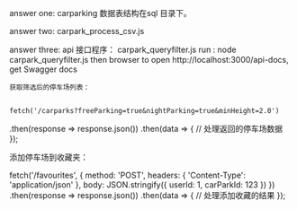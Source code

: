 answer one: 
   carparking 数据表结构在sql 目录下。

answer two:
   carpark_process_csv.js

answer three:
    api 接口程序： carpark_queryfilter.js
    run : node carpark_queryfilter.js
    then browser to open http://localhost:3000/api-docs, get Swagger docs

    获取筛选后的停车场列表：

    
    fetch('/carparks?freeParking=true&nightParking=true&minHeight=2.0')
  .then(response => response.json())
  .then(data => {
    // 处理返回的停车场数据
  });

  添加停车场到收藏夹：
  
  fetch('/favourites', {
  method: 'POST',
  headers: { 'Content-Type': 'application/json' },
  body: JSON.stringify({ userId: 1, carParkId: 123 })
})
  .then(response => response.json())
  .then(data => {
    // 处理添加收藏的结果
  });
